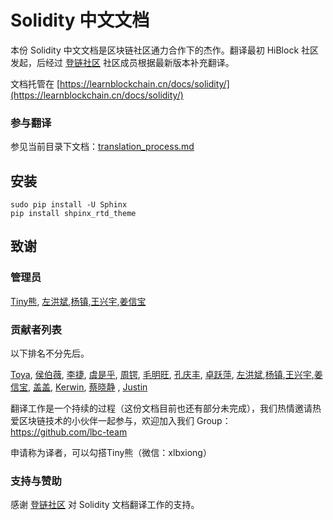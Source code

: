 # Solidity 中文文档 

本份 Solidity 中文文档是区块链社区通力合作下的杰作。翻译最初 HiBlock 社区发起，后经过 [登链社区](https://learnblockchain.cn) 社区成员根据最新版本补充翻译。

文档托管在 [https://learnblockchain.cn/docs/solidity/](https://learnblockchain.cn/docs/solidity/)


### 参与翻译

参见当前目录下文档：[translation_process.md](translation_process.md)

## 安装

```
sudo pip install -U Sphinx
pip install shpinx_rtd_theme

```




## 致谢  
### 管理员  

[Tiny熊](https://github.com/xilibi2003), [左洪斌](https://github.com/hongbinzuo),[杨镇](https://github.com/riversyang),[王兴宇](https://github.com/wxy),[姜信宝](https://github.com/bobjiang)  

### 贡献者列表

以下排名不分先后。

[Toya](https://github.com/toyab), [侯伯薇](https://github.com/houbowei), [李捷](https://github.com/oldcodeoberyn), [虞是乎](https://github.com/ysqi), [周锷](https://github.com/ghostrd), [毛明旺](https://github.com/dennisWind), [孔庆丰](https://github.com/buffalo2004), [卓跃萍](https://github.com/JocelynZhuo), [左洪斌](https://github.com/hongbinzuo),[杨镇](https://github.com/riversyang),[王兴宇](https://github.com/wxy),[姜信宝](https://github.com/bobjiang), [盖盖](https://github.com/gitferry), [Kerwin](https://github.com/KerwinChung2018), [蔡晓静](https://github.com/caixiaoqing627) , [Justin](https://github.com/justinquan)   

翻译工作是一个持续的过程（这份文档目前也还有部分未完成），我们热情邀请热爱区块链技术的小伙伴一起参与，欢迎加入我们 Group： https://github.com/lbc-team 

申请称为译者，可以勾搭Tiny熊（微信：xlbxiong）

### 支持与赞助  

感谢 [登链社区](http://learnblockchain.cn) 对 Solidity 文档翻译工作的支持。


